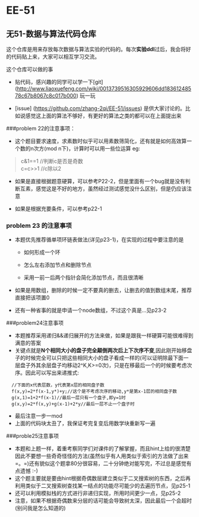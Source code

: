 # EE-51
## 无51-数据与算法代码仓库

这个仓库是用来存放每次数据与算法实验的代码的。每次**实验ddl**过后，我会将好的代码贴上来，大家可以相互学习交流。

这个仓库可以做的事

- 贴代码，感兴趣的同学可以学一下[git] (http://www.liaoxuefeng.com/wiki/0013739516305929606dd18361248578c67b8067c8c017b000) 玩一玩

- [issue] (https://github.com/zhang-2qi/EE-51/issues) 是供大家讨论的。比如说感觉这上面的算法不够好，有更好的算法之类的都可以在上面提出来

###problem 22的注意事项：

- 这个题目要求速度，求素数时似乎可以用素数筛简化，还有就是如何高效算一个数的n次方(mod n下)，计算时可以用一些位运算 eg:</br>

> c&1==1 //判断c是否是奇数</br>
> c=c>>1  //c除以2

- 如果是直接根据题意硬算，可以参考P22-2，但是里面有一个bug就是没有判断互素，感觉这是不好的地方，虽然经过测试感觉没什么区别，但是仍应该注意

- 如果是根据充要条件，可以参考p22-1

### problem 23 的注意事项

- 本题优先推荐循单项环链表做法(详见p23-1)，在实现的过程中要注意的是

  - 如何形成一个环

  - 怎么左右添加节点和删除节点

  - 采用一前一后两个指针会简化添加节点，而且很清晰
- 如果是用数组，删除的时候一定不要真的删去，让删去的值到数组末尾，推荐直接把该项置0
- 还有一种省事的就是申请一个node数组，不过这个真是...见p23-2

###problem24注意事项

- 本题推荐采用递归&&递归展开的方法来做，如果是跟我一样硬算可能很难得到满意的答案
- 关键点就是**N个相同大小的盘子完全颠倒两次后上下次序不变**,因此刚开始移盘子的时候完全可以只把这些相同大小的盘子看成一样的(可以证明除最下面一层盘子外其余层盘子均移动2^K,K>=0次)，只是在移最后一个的时候要考虑次序。因此可以写出来递推式:
```
  //下面的x代表层数，y代表第x层的相同盘子数
  f(x,y)=2*f(x-1,y*)+y;//这个是不考虑次序的移动,y*是第x-1层的相同盘子数
  g(x,1)=1+2*f(x-1)//最后一层只有一个盘子,即y=1时
  g(x,y)=2*f(x,y)+g(x-1)+2*y//最后一层不止一个盘子时
```
-  最后注意一步一mod
-  上面的代码块太丑了，我保证考完复变后用数学块重新写一遍

###proble25注意事项

- 本题和上题一样，着重考察同学们对课件的了解掌握，而且hint上给的很清楚</br>因此不要想一些奇奇怪怪的方法(虽然似乎有人用类似于索引的方法做了出来=。=)还有貌似这个题拿80分很容易，二十分钟绝对能写完，不过总是感觉有点遗憾 :-)
- 这个题主要就是要由hint根据奇偶数层建立类似于二叉搜索树的东西，之后再利用类似于二叉搜索树查找某一结点的功能尽可能少的去遍历节点，见p25-1
- 还可以利用模拟栈的方式进行非递归实现，所用时间更少一点，见p25-2
- 注意，如果不根据奇偶数来分层的话可能会导致树太深，因此最后一个会超时(别问我是怎么知道的)
